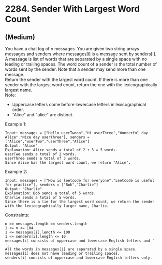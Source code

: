 # 2284. Sender With Largest Word Count
## (Medium)

You have a chat log of n messages. You are given two string arrays messages and senders where messages[i] is a message sent by senders[i].
<br>
A message is list of words that are separated by a single space with no leading or trailing spaces. The word count of a sender is the total number of words sent by the sender. Note that a sender may send more than one message.
<br>
Return the sender with the largest word count. If there is more than one sender with the largest word count, return the one with the lexicographically largest name.
<br>
Note:

- Uppercase letters come before lowercase letters in lexicographical order.
- "Alice" and "alice" are distinct.
 

Example 1:

```
Input: messages = ["Hello userTwooo","Hi userThree","Wonderful day Alice","Nice day userThree"], senders = ["Alice","userTwo","userThree","Alice"]
Output: "Alice"
Explanation: Alice sends a total of 2 + 3 = 5 words.
userTwo sends a total of 2 words.
userThree sends a total of 3 words.
Since Alice has the largest word count, we return "Alice".
```

Example 2:

```
Input: messages = ["How is leetcode for everyone","Leetcode is useful for practice"], senders = ["Bob","Charlie"]
Output: "Charlie"
Explanation: Bob sends a total of 5 words.
Charlie sends a total of 5 words.
Since there is a tie for the largest word count, we return the sender with the lexicographically larger name, Charlie.
```

Constraints:

```
n == messages.length == senders.length
1 <= n <= 104
1 <= messages[i].length <= 100
1 <= senders[i].length <= 10
messages[i] consists of uppercase and lowercase English letters and ' '.
All the words in messages[i] are separated by a single space.
messages[i] does not have leading or trailing spaces.
senders[i] consists of uppercase and lowercase English letters only.
```